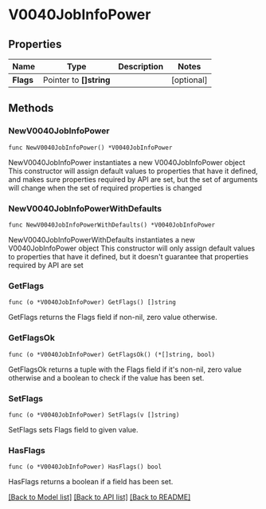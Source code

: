 # V0040JobInfoPower

## Properties

Name | Type | Description | Notes
------------ | ------------- | ------------- | -------------
**Flags** | Pointer to **[]string** |  | [optional] 

## Methods

### NewV0040JobInfoPower

`func NewV0040JobInfoPower() *V0040JobInfoPower`

NewV0040JobInfoPower instantiates a new V0040JobInfoPower object
This constructor will assign default values to properties that have it defined,
and makes sure properties required by API are set, but the set of arguments
will change when the set of required properties is changed

### NewV0040JobInfoPowerWithDefaults

`func NewV0040JobInfoPowerWithDefaults() *V0040JobInfoPower`

NewV0040JobInfoPowerWithDefaults instantiates a new V0040JobInfoPower object
This constructor will only assign default values to properties that have it defined,
but it doesn't guarantee that properties required by API are set

### GetFlags

`func (o *V0040JobInfoPower) GetFlags() []string`

GetFlags returns the Flags field if non-nil, zero value otherwise.

### GetFlagsOk

`func (o *V0040JobInfoPower) GetFlagsOk() (*[]string, bool)`

GetFlagsOk returns a tuple with the Flags field if it's non-nil, zero value otherwise
and a boolean to check if the value has been set.

### SetFlags

`func (o *V0040JobInfoPower) SetFlags(v []string)`

SetFlags sets Flags field to given value.

### HasFlags

`func (o *V0040JobInfoPower) HasFlags() bool`

HasFlags returns a boolean if a field has been set.


[[Back to Model list]](../README.md#documentation-for-models) [[Back to API list]](../README.md#documentation-for-api-endpoints) [[Back to README]](../README.md)


